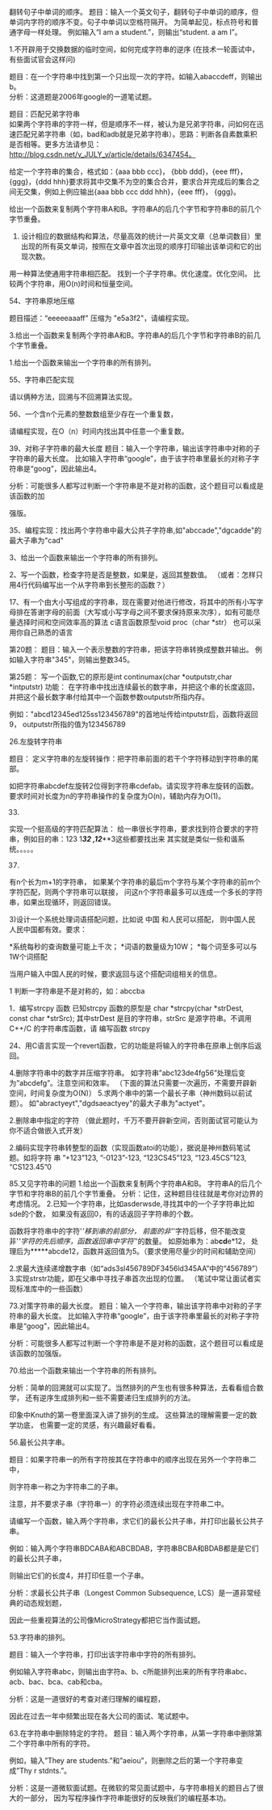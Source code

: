 

翻转句子中单词的顺序。
题目：输入一个英文句子，翻转句子中单词的顺序，但单词内字符的顺序不变。句子中单词以空格符隔开。
为简单起见，标点符号和普通字母一样处理。
例如输入“I am a student.”，则输出“student. a am I”。


1.不开辟用于交换数据的临时空间，如何完成字符串的逆序
(在技术一轮面试中，有些面试官会这样问)


题目：在一个字符串中找到第一个只出现一次的字符。如输入abaccdeff，则输出b。   
分析：这道题是2006年google的一道笔试题。



题目：匹配兄弟字符串  
如果两个字符串的字符一样，但是顺序不一样，被认为是兄弟字符串，问如何在迅速匹配兄弟字符串（如，bad和adb就是兄弟字符串）。思路：判断各自素数乘积是否相等。更多方法请参见：http://blog.csdn.net/v_JULY_v/article/details/6347454。




给定一个字符串的集合，格式如：{aaa bbb ccc}， {bbb ddd}，{eee fff}，{ggg}，{ddd hhh}要求将其中交集不为空的集合合并，要求合并完成后的集合之间无交集，例如上例应输出{aaa bbb ccc ddd hhh}，{eee fff}， {ggg}。
 



给出一个函数来复制两个字符串A和B。字符串A的后几个字节和字符串B的前几个字节重叠。



1. 设计相应的数据结构和算法，尽量高效的统计一片英文文章（总单词数目）里出现的所有英文单词，按照在文章中首次出现的顺序打印输出该单词和它的出现次数。



用一种算法使通用字符串相匹配。
找到一个子字符串。优化速度。优化空间。
比较两个字符串，用O(n)时间和恒量空间。





54、字符串原地压缩

题目描述：“eeeeeaaaff" 压缩为 "e5a3f2"，请编程实现。


3.给出一个函数来复制两个字符串A和B。字符串A的后几个字节和字符串B的前几个字节重叠。 

1.给出一个函数来输出一个字符串的所有排列。


55、字符串匹配实现

请以俩种方法，回溯与不回溯算法实现。

56、一个含n个元素的整数数组至少存在一个重复数，

请编程实现，在O（n）时间内找出其中任意一个重复数。



39、对称子字符串的最大长度
题目：输入一个字符串，输出该字符串中对称的子字符串的最大长度。
比如输入字符串“google”，由于该字符串里最长的对称子字符串是“goog”，因此输出4。

分析：可能很多人都写过判断一个字符串是不是对称的函数，这个题目可以看成是该函数的加

强版。


35、编程实现：找出两个字符串中最大公共子字符串,如"abccade","dgcadde"的最大子串为"cad"



3、给出一个函数来输出一个字符串的所有排列。



2、写一个函数，检查字符是否是整数，如果是，返回其整数值。
（或者：怎样只用4行代码编写出一个从字符串到长整形的函数？）



17、有一个由大小写组成的字符串，现在需要对他进行修改，将其中的所有小写字母排在答谢字母的前面（大写或小写字母之间不要求保持原来次序），如有可能尽量选择时间和空间效率高的算法 c语言函数原型void proc（char *str） 也可以采用你自己熟悉的语言




第20题：
题目：输入一个表示整数的字符串，把该字符串转换成整数并输出。
例如输入字符串"345"，则输出整数345。

 


第25题：
写一个函数,它的原形是int continumax(char *outputstr,char *intputstr)
功能：
在字符串中找出连续最长的数字串，并把这个串的长度返回，
并把这个最长数字串付给其中一个函数参数outputstr所指内存。


例如："abcd12345ed125ss123456789"的首地址传给intputstr后，函数将返回9，
outputstr所指的值为123456789



26.左旋转字符串

题目：
定义字符串的左旋转操作：把字符串前面的若干个字符移动到字符串的尾部。

如把字符串abcdef左旋转2位得到字符串cdefab。请实现字符串左旋转的函数。
要求时间对长度为n的字符串操作的复杂度为O(n)，辅助内存为O(1)。




33.
实现一个挺高级的字符匹配算法：
给一串很长字符串，要求找到符合要求的字符串，例如目的串：123
1******3***2 ,12*****3这些都要找出来
其实就是类似一些和谐系统。。。。。



37.
有n个长为m+1的字符串，
如果某个字符串的最后m个字符与某个字符串的前m个字符匹配，则两个字符串可以联接，
问这n个字符串最多可以连成一个多长的字符串，如果出现循环，则返回错误。




3)设计一个系统处理词语搭配问题，比如说 中国 和人民可以搭配，
则中国人民 人民中国都有效。要求：

  *系统每秒的查询数量可能上千次；
  *词语的数量级为10W；
  *每个词至多可以与1W个词搭配

当用户输入中国人民的时候，要求返回与这个搭配词组相关的信息。


1 判断一字符串是不是对称的，如：abccba


1．编写strcpy 函数
已知strcpy 函数的原型是
char *strcpy(char *strDest, const char *strSrc);
其中strDest 是目的字符串，strSrc 是源字符串。不调用C++/C 的字符串库函数，请
编写函数 strcpy
 


 24、用C语言实现一个revert函数，它的功能是将输入的字符串在原串上倒序后返回。





4.删除字符串中的数字并压缩字符串。
如字符串”abc123de4fg56”处理后变为”abcdefg”。注意空间和效率。
（下面的算法只需要一次遍历，不需要开辟新空间，时间复杂度为O(N)）
5.求两个串中的第一个最长子串（神州数码以前试题）。
如"abractyeyt","dgdsaeactyey"的最大子串为"actyet"。



2.删除串中指定的字符
（做此题时，千万不要开辟新空间，否则面试官可能认为你不适合做嵌入式开发）



2.编码实现字符串转整型的函数（实现函数atoi的功能），据说是神州数码笔试题。如将字符
串 ”+123”123, ”-0123”-123, “123CS45”123, “123.45CS”123, “CS123.45”0

 
85.又见字符串的问题
1.给出一个函数来复制两个字符串A和B。
字符串A的后几个字节和字符串B的前几个字节重叠。
分析：记住，这种题目往往就是考你对边界的考虑情况。
2.已知一个字符串，比如asderwsde,寻找其中的一个子字符串比如sde的个数，
如果没有返回0，有的话返回子字符串的个数。
 

函数将字符串中的字符'*'移到串的前部分，
前面的非'*'字符后移，但不能改变非'*'字符的先后顺序，函数返回串中字符'*'的数量。
如原始串为：ab**cd**e*12，
处理后为*****abcde12，函数并返回值为5。（要求使用尽量少的时间和辅助空间）


2.求最大连续递增数字串（如“ads3sl456789DF3456ld345AA”中的“456789”）
3.实现strstr功能，即在父串中寻找子串首次出现的位置。
（笔试中常让面试者实现标准库中的一些函数）



 
73.对策字符串的最大长度。
题目：输入一个字符串，输出该字符串中对称的子字符串的最大长度。
比如输入字符串“google”，由于该字符串里最长的对称子字符串是“goog”，因此输出4。

分析：可能很多人都写过判断一个字符串是不是对称的函数，这个题目可以看成是该函数的加强版。

 


70.给出一个函数来输出一个字符串的所有排列。

分析：简单的回溯就可以实现了。当然排列的产生也有很多种算法，去看看组合数学，
还有逆序生成排列和一些不需要递归生成排列的方法。

印象中Knuth的<TAOCP>第一卷里面深入讲了排列的生成。
这些算法的理解需要一定的数学功底，
也需要一定的灵感，有兴趣最好看看。

 




56.最长公共字串。

题目：如果字符串一的所有字符按其在字符串中的顺序出现在另外一个字符串二中，

则字符串一称之为字符串二的子串。

注意，并不要求子串（字符串一）的字符必须连续出现在字符串二中。

请编写一个函数，输入两个字符串，求它们的最长公共子串，并打印出最长公共子串。

例如：输入两个字符串BDCABA和ABCBDAB，字符串BCBA和BDAB都是是它们的最长公共子串，

则输出它们的长度4，并打印任意一个子串。

 

分析：求最长公共子串（Longest Common Subsequence, LCS）是一道非常经典的动态规划题，

因此一些重视算法的公司像MicroStrategy都把它当作面试题。
 

 



53.字符串的排列。

题目：输入一个字符串，打印出该字符串中字符的所有排列。

例如输入字符串abc，则输出由字符a、b、c所能排列出来的所有字符串abc、acb、bac、bca、cab和cba。

分析：这是一道很好的考查对递归理解的编程题，

因此在过去一年中频繁出现在各大公司的面试、笔试题中。

 


63.在字符串中删除特定的字符。
题目：输入两个字符串，从第一字符串中删除第二个字符串中所有的字符。

例如，输入”They are students.”和”aeiou”，则删除之后的第一个字符串变成”Thy r stdnts.”。

分析：这是一道微软面试题。在微软的常见面试题中，与字符串相关的题目占了很大的一部分，
因为写程序操作字符串能很好的反映我们的编程基本功。



